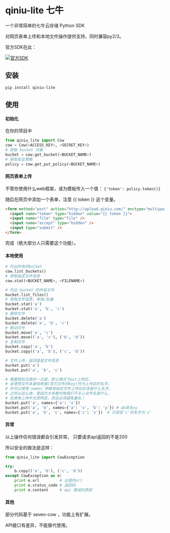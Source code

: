 # qiniu-lite 七牛

一个非常简单的七牛云存储 Python SDK

对网页表单上传和本地文件操作提供支持，同时兼容py2/3。


官方SDK在此：

[![官方SDK](http://qiniutek.com/images/logo-2.png)](https://github.com/qiniu/python-sdk)

## 安装

```bash
pip install qiniu-lite
```


## 使用

#### 初始化

在你的项目中
```python
from qiniu_lite import Cow
cow = Cow(<ACCESS_KEY>, <SECRET_KEY>)
# 获取 bucket 对象
bucket = cow.get_bucket(<BUCKET_NAME>)
# 获取安全策略
policy = cow.get_put_policy(<BUCKET_NAME>)
```

#### 网页表单上传

不管你使用什么web框架，请为模板传入一个值：
``{'token': policy.token()}``

随后在网页中添加一个表单，注意 {{ token }} 这个变量。
```html
<form method="post" action="http://upload.qiniu.com/" enctype="multipart/form-data">
  <input name="token" type="hidden" value="{{ token }}">
  <input name="file" type="file" />
  <input name="accept" type="hidden" />
  <input type="submit" />
</form>
```

完成（绝大部分人只需要这个功能）。


#### 本地使用

```python
# 列出所有的bucket
cow.list_buckets()
# 获取指定文件信息
cow.stat(<BUCKET_NAME>, <FILENAME>)

# 列出 bucket 的所有文件
bucket.list_files()
# 获取文件信息，单体/批量
bucket.stat('a')
bucket.stat('a', 'b', 'c')
# 删除文件
bucket.delete('a')
bucket.delete('a', 'b', 'c')
# 移动文件
bucket.move('a', 'c')
bucket.move(('a', 'c'), ('b', 'd'))
# 复制文件
bucket.copy('a', 'b')
bucket.copy(('a', 'b'), ('c', 'd'))

# 文件上传，返回值是文件信息
bucket.put('a')
bucket.put('a', 'b', 'c')

# 需要特别注意的一点是，默认情况下put上传后，
# 会使用文件本身哈希值(官方文件的key)作为上传后的名字，
# 你可以使用`names`参数来指定文件上传后应该是什么名字。
# 之所以这么做，是因为大多数时候我们不关心文件名是什么，
# 在表单上传中尤其明显，而且必须避免重名！
bucket.put('a', names={'a': 'x'})
bucket.put('a', 'b', names={'a': 'x', 'b': 'y'}) # ab改名xy
bucket.put('a', 'b', 'c', names={'c': 'z'})  # 只改变'c'的名字为'z'

```


#### 异常

以上操作任何错误都会引发异常， 只要请求api返回的不是200

所以安全的做法是这样：

```python
from qiniu_lite import CowException

try:
    b.copy(('a', 'b'), ('c', 'd'))
except CowException as e:
    print e.url         # 出错的url
    print e.status_code # 返回码
    print e.content     # api 错误的原因
```

#### 其他

部分代码基于 seven-cow ，功能上有扩展。

API接口有差异，不能替代使用。

